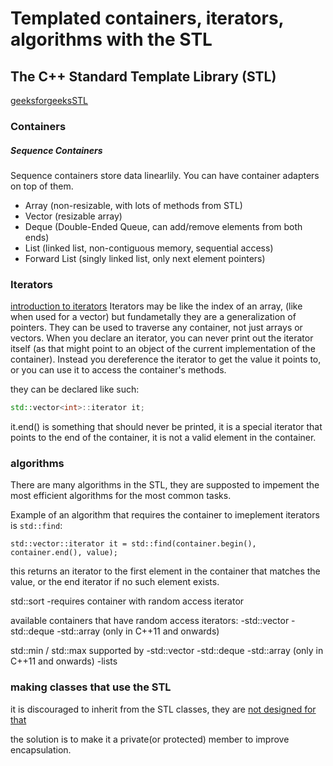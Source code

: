 # Templated containers, iterators, algorithms with the STL

## The C++ Standard Template Library (STL)

[geeksforgeeksSTL](https://www.geeksforgeeks.org/cpp/the-c-standard-template-library-stl/)
### Containers

##### Sequence Containers
Sequence containers store data linearlily.
You can have container adapters on top of them.
- Array (non-resizable, with lots of methods from STL)
- Vector (resizable array)
- Deque (Double-Ended Queue, can add/remove elements from both ends)
- List (linked list, non-contiguous memory, sequential access)
- Forward List (singly linked list, only next element pointers)

### Iterators

[introduction to iterators](https://hackingcpp.com/cpp/std/iterators_intro.html)
Iterators may be like the index of an array, (like when used for a vector) but fundametally they are a generalization of pointers. They can be used to traverse any container, not just arrays or vectors.
When you declare an iterator, you can never print out the iterator itself (as that might point to an object of the current implementation of the container).
Instead you dereference the iterator to get the value it points to, or you can use it to access the container's methods.

they can be declared like such:
```c++
std::vector<int>::iterator it;
```

it.end() is something that should never be printed, it is a special iterator that points to the end of the container, it is not a valid element in the container.

### algorithms

There are many algorithms in the STL, they are supposted to impement the most efficient algorithms for the most common tasks.

Example of an algorithm that requires the container to imeplement iterators is `std::find`:

	std::vector::iterator it = std::find(container.begin(), container.end(), value);
this returns an iterator to the first element in the container that matches the value, or the end iterator if no such element exists.

std::sort
-requires container with random access iterator

available containers that have random access iterators:
-std::vector
-std::deque
-std::array (only in C++11 and onwards)


std::min / std::max
supported by 
-std::vector
-std::deque
-std::array (only in C++11 and onwards)
-lists


### making classes that use the STL

it is discouraged to inherit from the STL classes, they are [not designed for that](https://www.geeksforgeeks.org/cpp/why-should-we-not-inherit-std-vector-in-cpp/)

the solution is to make it a private(or protected) member to improve encapsulation.
